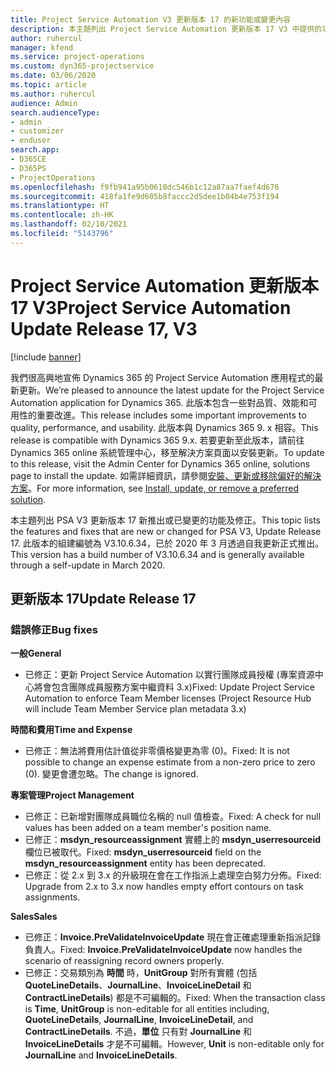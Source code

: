 ```yaml
---
title: Project Service Automation V3 更新版本 17 的新功能或變更內容
description: 本主題列出 Project Service Automation 更新版本 17 V3 中提供的功能和修正。
author: ruhercul
manager: kfend
ms.service: project-operations
ms.custom: dyn365-projectservice
ms.date: 03/06/2020
ms.topic: article
ms.author: ruhercul
audience: Admin
search.audienceType:
- admin
- customizer
- enduser
search.app:
- D365CE
- D365PS
- ProjectOperations
ms.openlocfilehash: f9fb941a95b0610dc546b1c12a87aa7faef4d676
ms.sourcegitcommit: 418fa1fe9d605b8faccc2d5dee1b04b4e753f194
ms.translationtype: HT
ms.contentlocale: zh-HK
ms.lasthandoff: 02/10/2021
ms.locfileid: "5143796"
---
```

# <a name="project-service-automation-update-release-17-v3"></a><span data-ttu-id="f66e9-103">Project Service Automation 更新版本 17 V3</span><span class="sxs-lookup"><span data-stu-id="f66e9-103">Project Service Automation Update Release 17, V3</span></span>

[!include [banner](../includes/psa-now-project-operations.md)]

<span data-ttu-id="f66e9-104">我們很高興地宣佈 Dynamics 365 的 Project Service Automation 應用程式的最新更新。</span><span class="sxs-lookup"><span data-stu-id="f66e9-104">We’re pleased to announce the latest update for the Project Service Automation application for Dynamics 365.</span></span> <span data-ttu-id="f66e9-105">此版本包含一些對品質、效能和可用性的重要改進。</span><span class="sxs-lookup"><span data-stu-id="f66e9-105">This release includes some important improvements to quality, performance, and usability.</span></span>  <span data-ttu-id="f66e9-106">此版本與 Dynamics 365 9. x 相容。</span><span class="sxs-lookup"><span data-stu-id="f66e9-106">This release is compatible with Dynamics 365 9.x.</span></span> <span data-ttu-id="f66e9-107">若要更新至此版本，請前往 Dynamics 365 online 系統管理中心，移至解決方案頁面以安裝更新。</span><span class="sxs-lookup"><span data-stu-id="f66e9-107">To update to this release, visit the Admin Center for Dynamics 365 online, solutions page to install the update.</span></span> <span data-ttu-id="f66e9-108">如需詳細資訊，請參閱[安裝、更新或移除偏好的解決方案](https://docs.microsoft.com/power-platform/admin/install-remove-preferred-solution)。</span><span class="sxs-lookup"><span data-stu-id="f66e9-108">For more information, see [Install, update, or remove a preferred solution](https://docs.microsoft.com/power-platform/admin/install-remove-preferred-solution).</span></span>

<span data-ttu-id="f66e9-109">本主題列出 PSA V3 更新版本 17 新推出或已變更的功能及修正。</span><span class="sxs-lookup"><span data-stu-id="f66e9-109">This topic lists the features and fixes that are new or changed for PSA V3, Update Release 17.</span></span> <span data-ttu-id="f66e9-110">此版本的組建編號為 V3.10.6.34，已於 2020 年 3 月透過自我更新正式推出。</span><span class="sxs-lookup"><span data-stu-id="f66e9-110">This version has a build number of V3.10.6.34 and is generally available through a self-update in March 2020.</span></span>


## <a name="update-release-17"></a><span data-ttu-id="f66e9-111">更新版本 17</span><span class="sxs-lookup"><span data-stu-id="f66e9-111">Update Release 17</span></span>

### <a name="bug-fixes"></a><span data-ttu-id="f66e9-112">錯誤修正</span><span class="sxs-lookup"><span data-stu-id="f66e9-112">Bug fixes</span></span>

<span data-ttu-id="f66e9-113">**一般**</span><span class="sxs-lookup"><span data-stu-id="f66e9-113">**General**</span></span>

- <span data-ttu-id="f66e9-114">已修正：更新 Project Service Automation 以實行團隊成員授權 (專案資源中心將會包含團隊成員服務方案中繼資料 3.x)</span><span class="sxs-lookup"><span data-stu-id="f66e9-114">Fixed: Update Project Service Automation to enforce Team Member licenses (Project Resource Hub will include Team Member Service plan metadata 3.x)</span></span>
 
<span data-ttu-id="f66e9-115">**時間和費用**</span><span class="sxs-lookup"><span data-stu-id="f66e9-115">**Time and Expense**</span></span>

- <span data-ttu-id="f66e9-116">已修正：無法將費用估計值從非零價格變更為零 (0)。</span><span class="sxs-lookup"><span data-stu-id="f66e9-116">Fixed: It is not possible to change an expense estimate from a non-zero price to zero (0).</span></span> <span data-ttu-id="f66e9-117">變更會遭忽略。</span><span class="sxs-lookup"><span data-stu-id="f66e9-117">The change is ignored.</span></span>

<span data-ttu-id="f66e9-118">**專案管理**</span><span class="sxs-lookup"><span data-stu-id="f66e9-118">**Project Management**</span></span>

- <span data-ttu-id="f66e9-119">已修正：已新增對團隊成員職位名稱的 null 值檢查。</span><span class="sxs-lookup"><span data-stu-id="f66e9-119">Fixed: A check for null values has been added on a team member's position name.</span></span>
- <span data-ttu-id="f66e9-120">已修正：**msdyn_resourceassignment** 實體上的 **msdyn_userresourceid** 欄位已被取代。</span><span class="sxs-lookup"><span data-stu-id="f66e9-120">Fixed: **msdyn_userresourceid** field on the **msdyn_resourceassignment** entity has been deprecated.</span></span>
- <span data-ttu-id="f66e9-121">已修正：從 2.x 到 3.x 的升級現在會在工作指派上處理空白努力分佈。</span><span class="sxs-lookup"><span data-stu-id="f66e9-121">Fixed: Upgrade from 2.x to 3.x now handles empty effort contours on task assignments.</span></span>

<span data-ttu-id="f66e9-122">**Sales**</span><span class="sxs-lookup"><span data-stu-id="f66e9-122">**Sales**</span></span>

- <span data-ttu-id="f66e9-123">已修正：**Invoice.PreValidateInvoiceUpdate** 現在會正確處理重新指派記錄負責人。</span><span class="sxs-lookup"><span data-stu-id="f66e9-123">Fixed: **Invoice.PreValidateInvoiceUpdate** now handles the scenario of reassigning record owners properly.</span></span>
- <span data-ttu-id="f66e9-124">已修正：交易類別為 **時間** 時，**UnitGroup** 對所有實體 (包括 **QuoteLineDetails**、**JournalLine**、**InvoiceLineDetail** 和 **ContractLineDetails**) 都是不可編輯的。</span><span class="sxs-lookup"><span data-stu-id="f66e9-124">Fixed: When the transaction class is **Time**, **UnitGroup** is non-editable for all entities including, **QuoteLineDetails**, **JournalLine**, **InvoiceLineDetail**, and **ContractLineDetails**.</span></span> <span data-ttu-id="f66e9-125">不過，**單位** 只有對 **JournalLine** 和 **InvoiceLineDetails** 才是不可編輯。</span><span class="sxs-lookup"><span data-stu-id="f66e9-125">However, **Unit** is non-editable only for **JournalLine** and **InvoiceLineDetails**.</span></span>


